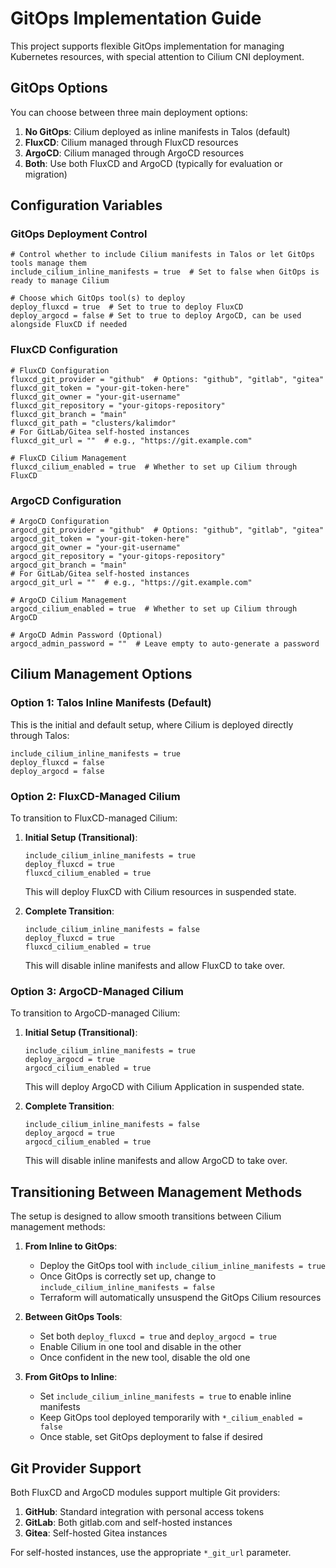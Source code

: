 # GitOps Implementation Guide

This project supports flexible GitOps implementation for managing Kubernetes resources, with special attention to Cilium CNI deployment.

## GitOps Options

You can choose between three main deployment options:

1. **No GitOps**: Cilium deployed as inline manifests in Talos (default)
2. **FluxCD**: Cilium managed through FluxCD resources
3. **ArgoCD**: Cilium managed through ArgoCD resources
4. **Both**: Use both FluxCD and ArgoCD (typically for evaluation or migration)

## Configuration Variables

### GitOps Deployment Control

```hcl
# Control whether to include Cilium manifests in Talos or let GitOps tools manage them
include_cilium_inline_manifests = true  # Set to false when GitOps is ready to manage Cilium

# Choose which GitOps tool(s) to deploy
deploy_fluxcd = true  # Set to true to deploy FluxCD
deploy_argocd = false # Set to true to deploy ArgoCD, can be used alongside FluxCD if needed
```

### FluxCD Configuration

```hcl
# FluxCD Configuration
fluxcd_git_provider = "github"  # Options: "github", "gitlab", "gitea"
fluxcd_git_token = "your-git-token-here"
fluxcd_git_owner = "your-git-username"
fluxcd_git_repository = "your-gitops-repository" 
fluxcd_git_branch = "main"
fluxcd_git_path = "clusters/kalimdor"
# For GitLab/Gitea self-hosted instances
fluxcd_git_url = ""  # e.g., "https://git.example.com"

# FluxCD Cilium Management
fluxcd_cilium_enabled = true  # Whether to set up Cilium through FluxCD
```

### ArgoCD Configuration

```hcl
# ArgoCD Configuration
argocd_git_provider = "github"  # Options: "github", "gitlab", "gitea"
argocd_git_token = "your-git-token-here"
argocd_git_owner = "your-git-username"
argocd_git_repository = "your-gitops-repository"
argocd_git_branch = "main"
# For GitLab/Gitea self-hosted instances
argocd_git_url = ""  # e.g., "https://git.example.com"

# ArgoCD Cilium Management
argocd_cilium_enabled = true  # Whether to set up Cilium through ArgoCD

# ArgoCD Admin Password (Optional)
argocd_admin_password = ""  # Leave empty to auto-generate a password
```

## Cilium Management Options

### Option 1: Talos Inline Manifests (Default)

This is the initial and default setup, where Cilium is deployed directly through Talos:

```hcl
include_cilium_inline_manifests = true
deploy_fluxcd = false
deploy_argocd = false
```

### Option 2: FluxCD-Managed Cilium

To transition to FluxCD-managed Cilium:

1. **Initial Setup (Transitional)**: 
   ```hcl
   include_cilium_inline_manifests = true
   deploy_fluxcd = true
   fluxcd_cilium_enabled = true
   ```
   This will deploy FluxCD with Cilium resources in suspended state.

2. **Complete Transition**:
   ```hcl
   include_cilium_inline_manifests = false
   deploy_fluxcd = true
   fluxcd_cilium_enabled = true
   ```
   This will disable inline manifests and allow FluxCD to take over.

### Option 3: ArgoCD-Managed Cilium

To transition to ArgoCD-managed Cilium:

1. **Initial Setup (Transitional)**:
   ```hcl
   include_cilium_inline_manifests = true
   deploy_argocd = true
   argocd_cilium_enabled = true
   ```
   This will deploy ArgoCD with Cilium Application in suspended state.

2. **Complete Transition**:
   ```hcl
   include_cilium_inline_manifests = false
   deploy_argocd = true
   argocd_cilium_enabled = true
   ```
   This will disable inline manifests and allow ArgoCD to take over.

## Transitioning Between Management Methods

The setup is designed to allow smooth transitions between Cilium management methods:

1. **From Inline to GitOps**:
   - Deploy the GitOps tool with `include_cilium_inline_manifests = true`
   - Once GitOps is correctly set up, change to `include_cilium_inline_manifests = false`
   - Terraform will automatically unsuspend the GitOps Cilium resources

2. **Between GitOps Tools**:
   - Set both `deploy_fluxcd = true` and `deploy_argocd = true`
   - Enable Cilium in one tool and disable in the other
   - Once confident in the new tool, disable the old one

3. **From GitOps to Inline**:
   - Set `include_cilium_inline_manifests = true` to enable inline manifests
   - Keep GitOps tool deployed temporarily with `*_cilium_enabled = false`
   - Once stable, set GitOps deployment to false if desired

## Git Provider Support

Both FluxCD and ArgoCD modules support multiple Git providers:

1. **GitHub**: Standard integration with personal access tokens
2. **GitLab**: Both gitlab.com and self-hosted instances
3. **Gitea**: Self-hosted Gitea instances

For self-hosted instances, use the appropriate `*_git_url` parameter.
